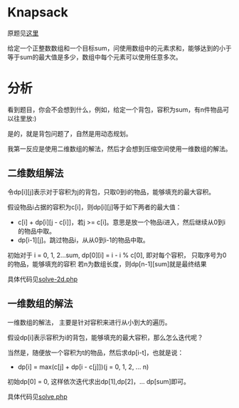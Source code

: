 # Knapsack
原题见[这里](https://www.hackerrank.com/challenges/unbounded-knapsack/problem)

给定一个正整数数组和一个目标sum，问使用数组中的元素求和，能够达到的小于等于sum的最大值是多少，数组中每个元素可以使用任意多次。

# 分析
看到题目，你会不会想到什么，例如，给定一个背包，容积为sum，有n件物品可以往里放:)

是的，就是背包问题了，自然是用动态规划。

我第一反应是使用二维数组的解法，然后才会想到压缩空间使用一维数组的解法。

## 二维数组解法
令dp[i][j]表示对于容积为j的背包，只取0到i的物品，能够填充的最大容积。

假设物品i占据的容积为c[i]，则dp[i][j]等于如下两者的最大值：
* c[i] + dp[i][j - c[i]]，若j >= c[i]。意思是放一个物品i进入，然后继续从0到i的物品中取。
* dp[i-1][j]。跳过物品i，从从0到i-1的物品中取。

初始对于 i = 0, 1, 2...sum, dp[0][i] = i - i % c[0], 即对每个容积， 只取序号为0的物品，能够填充的容积
若n为数组长度，则dp[n-1][sum]就是最终结果

具体代码见[solve-2d.php](./solve-2d.php)

## 一维数组的解法
一维数组的解法， 主要是针对容积来进行从小到大的遍历。

假设dp[i]表示容积为i的背包，能够填充的最大容积，那么怎么迭代呢？

当然是，随便放一个容积为t的物品，然后求dp[i-t]，也就是说：
* dp[i] = max(c[j] + dp[i - c[j]])(j = 0, 1, 2, ... n)

初始dp[0] = 0, 这样依次迭代求出dp[1],dp[2]，... dp[sum]即可。

具体代码见[solve.php](./solve.php)